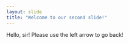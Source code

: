 ```yaml
---
layout: slide
title: "Welcome to our second slide!"
---
```


Hello, sir!
Please use the left arrow to go back!
